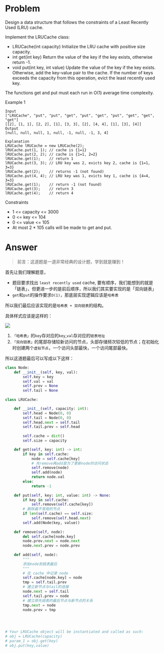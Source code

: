# Problem
Design a data structure that follows the constraints of a Least Recently Used (LRU) cache.

Implement the LRUCache class:

- LRUCache(int capacity) Initialize the LRU cache with positive size capacity.
- int get(int key) Return the value of the key if the key exists, otherwise return -1.
- void put(int key, int value) Update the value of the key if the key exists. Otherwise, add the key-value pair to the cache. If the number of keys exceeds the capacity from this operation, evict the least recently used key.

The functions get and put must each run in O(1) average time complexity.

Example 1
```
Input
["LRUCache", "put", "put", "get", "put", "get", "put", "get", "get", "get"]
[[2], [1, 1], [2, 2], [1], [3, 3], [2], [4, 4], [1], [3], [4]]
Output
[null, null, null, 1, null, -1, null, -1, 3, 4]

Explanation
LRUCache lRUCache = new LRUCache(2);
lRUCache.put(1, 1); // cache is {1=1}
lRUCache.put(2, 2); // cache is {1=1, 2=2}
lRUCache.get(1);    // return 1
lRUCache.put(3, 3); // LRU key was 2, evicts key 2, cache is {1=1, 3=3}
lRUCache.get(2);    // returns -1 (not found)
lRUCache.put(4, 4); // LRU key was 1, evicts key 1, cache is {4=4, 3=3}
lRUCache.get(1);    // return -1 (not found)
lRUCache.get(3);    // return 3
lRUCache.get(4);    // return 4
```

Constraints
- 1 <= capacity <= 3000
- 0 <= key <= 104
- 0 <= value <= 105
- At most 2 * 105 calls will be made to get and put.
# Answer
> 前言：这道题是一道非常经典的设计题，学到就是赚到！

首先让我们理解题意，
- 题目要求找出 `least recently used` cache, 要有顺序，我们能想到的就是「链表」，但更进一步的是前后顺序，所以我们其实要实现的是「双向链表」
- `get`和`put`的操作要求`O(1)`，那底层实现逻辑应该是`哈希表`

所以我们最后应该实现的是`哈希表 + 双向链表`的结构。

具体样式应该是这样的：

![](https://pic.leetcode-cn.com/fa6957f6fc440b17c03c0593eb507fd3a9a4e8ad908d74f0ab4b027559bbaf78-01.png)
1. `「哈希表」`的`key`存对应的`key`,`val`存对应的`链表地址`
2. `「双向链表」`的尾部存储较新访问的节点，头部存储频次较低的节点；在初始化时创建两个`虚拟节点`，一个访问头部最快，一个访问尾部最快。

所以这道题最后可以写成以下这样：
```python
class Node:
    def __init__(self, key, val):
        self.key = key
        self.val = val
        self.prev = None
        self.tail = None
        
class LRUCache:

    def __init__(self, capacity: int):
        self.head = Node(0, 0)
        self.tail = Node(0, 0)
        self.head.next = self.tail
        self.tail.prev = self.head
        
        self.cache = dict()
        self.size = capacity

    def get(self, key: int) -> int:
        if key in self.cache:
            node = self.cache[key]
            # 先remove再add是为了更新node的访问状态
            self.remove(node)
            self.add(node)
            return node.val
        else:
            return -1
        
    def put(self, key: int, value: int) -> None:
        if key in self.cache:
            self.remove(self.cache[key])
        # 删除最不常用的节点
        if len(self.cache) == self.size: 
            self.remove(self.head.next)
        self.add(Node(key, value))
    
    def remove(self, node):
        del self.cache[node.key]
        node.prev.next = node.next
        node.next.prev = node.prev
    
    def add(self, node):
        """
        添加node到链表最后
        """
        # 在 cache 中记录 node
        self.cache[node.key] = node
        tmp = self.tail.prev
        # 建立新节点与tail的连接
        node.next = self.tail
        self.tail.prev = node
        # 建立原先链表的最后节点与新节点的关系
        tmp.next = node
        node.prev = tmp
    



# Your LRUCache object will be instantiated and called as such:
# obj = LRUCache(capacity)
# param_1 = obj.get(key)
# obj.put(key,value)
```